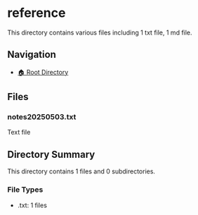# reference

This directory contains various files including 1 txt file, 1 md file.

## Navigation

* [🏠 Root Directory](/reference/..README.md)

## Files

### notes20250503.txt

Text file

## Directory Summary

This directory contains 1 files and 0 subdirectories.

### File Types

* .txt: 1 files
